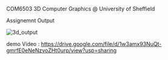 
COM6503 3D Computer Graphics @ University of Sheffield 

Assignemnt Output

![3d_output](https://github.com/manukj/university_3d_lab/assets/22499119/9a8572c0-cf09-4c88-b86b-95880bd39b91)



demo Video : https://drive.google.com/file/d/1w3amx93NuQt-gmrfE0eNeNzvoZHt0urp/view?usp=sharing
